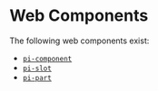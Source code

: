 # Web Components

The following web components exist:

- [`pi-component`](./pi-component.md)
- [`pi-slot`](./pi-slot.md)
- [`pi-part`](./pi-part.md)

